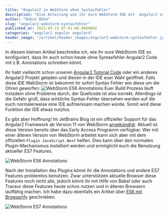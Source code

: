 ```yaml
---
title: "Angular2 in WebStorm ohne Syntaxfehler"
description: "Eine Anleitung wie ihr eure WebStorm IDE mit  Angular2 so konfiguriert, dass keine Syntaxfehler mehr auftreten."
author: "Robin Böhm"
slug: "angular2-webstorm-syntaxfehler"
published_at: 2015-09-23 07:01:00.000000Z
categories: "angular2 angular angular4"
header_image: "/artikel/header_images/angular2-webstorm-syntaxfehler.jpg"
---
```


In diesem kleinen Artikel beschreibe ich, wie ihr eure WebStorm IDE so konfiguriert, dass ihr auch schon heute ohne Syntaxfehler Angular2 Code mit z.B. Annotations schreiben könnt.

Ihr habt vielleicht schon unseren [Angular2 Tutorial Code](https://github.com/angularjs-de/angular2-tutorial-code-es6) oder ein anderes Angular2 Projekt geladen und diesen in der IDE euer Wahl geöffnet. Falls diese IDE WebStorm ist bekommt ihr sofort Syntax Fehler wie diese um die Ohren geworfen:
![WebStorm ES6 Annotations](ES6_Errors_on_Annotations.png)
Euer Build Prozess läuft trotzdem ohne Probleme durch, der Quellcode ist also korrekt. Allerdings ist die Gefahr groß, dass wirkliche Syntax-Fehler übersehen werden auf die euch normalerweise eine IDE aufmerksam machen würde. Somit wird diese Funktion der IDE etwas nutzlos.

Es gibt aber Hoffnung! Im JetBrains Blog ist  ein offizieller Support für das Angular2 Framework  ab Version 11 von WebStorm [angekündigt](http://blog.jetbrains.com/webstorm/2015/06/webstorm-11-roadmap-discussion/). Aktuell ist diese Version bereits über das Early Access Programm verfügbar. Wer mit einer älteren Version von WebStorm arbeitet kann sich aber mit dem offiziellen `Plugin JavaScript.Next` helfen. Dies kann über den normalen Plugin-Mechanismus installiert werden und ermöglicht euch die Benutzung aktueller ES7 Features.

![WebStorm ES6 Annotations](JavaScript_Next_Plugin.png)

Nach der Installation des Plugins könnt ihr die Annotations und andere ES7 Features problemlos benutzen. Zwar unterstützen aktuelle Browser diese Features noch nicht alle, jedoch könnt ihr mit Hilfe von Babel oder auch Traceur diese Features heute schon nutzen und in älteren Browsern lauffähig machen. Ich habe dazu ebenfalls ein Artikel über [ES6 mit Browserify](/artikel/angularjs-es6-browserify-babel-module-laden/) geschrieben.

![WebStorm ES7 Annotations](ES7_Annotations.png)
